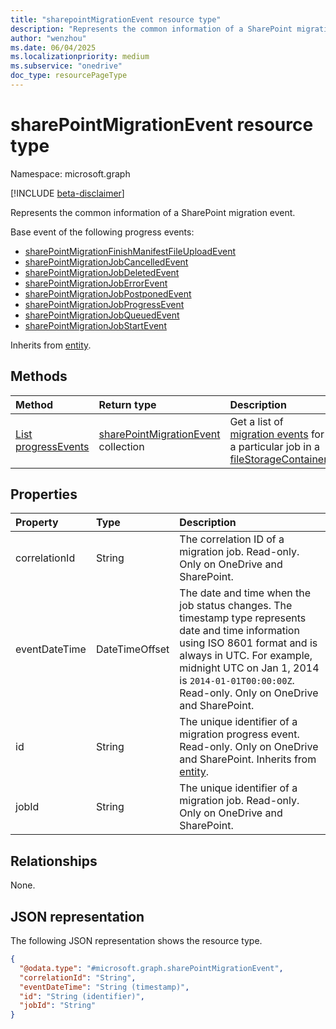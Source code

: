 ```yaml
---
title: "sharepointMigrationEvent resource type"
description: "Represents the common information of a SharePoint migration event."
author: "wenzhou"
ms.date: 06/04/2025
ms.localizationpriority: medium
ms.subservice: "onedrive"
doc_type: resourcePageType
---
```


# sharePointMigrationEvent resource type

Namespace: microsoft.graph

[!INCLUDE [beta-disclaimer](../../includes/beta-disclaimer.md)]

Represents the common information of a SharePoint migration event.

Base event of the following progress events:
- [sharePointMigrationFinishManifestFileUploadEvent](../resources/sharepointmigrationfinishmanifestfileuploadevent.md)
- [sharePointMigrationJobCancelledEvent](../resources/sharepointmigrationjobcancelledevent.md)
- [sharePointMigrationJobDeletedEvent](../resources/sharepointmigrationjobdeletedevent.md)
- [sharePointMigrationJobErrorEvent](../resources/sharepointmigrationjoberrorevent.md)
- [sharePointMigrationJobPostponedEvent](../resources/sharepointmigrationjobpostponedevent.md)
- [sharePointMigrationJobProgressEvent](../resources/sharepointmigrationjobprogressevent.md)
- [sharePointMigrationJobQueuedEvent](../resources/sharepointmigrationjobqueuedevent.md)
- [sharePointMigrationJobStartEvent](../resources/sharepointmigrationjobstartevent.md)

Inherits from [entity](../resources/entity.md).

## Methods
|Method|Return type|Description|
|:---|:---|:---|
|[List progressEvents](../api/filestoragecontainer-migrationjob-list-progressevents.md)|[sharePointMigrationEvent](../resources/sharepointmigrationevent.md) collection|Get a list of [migration events](../resources/sharepointmigrationevent.md) for a particular job in a [fileStorageContainer](../resources/filestoragecontainer.md).|

## Properties
|Property|Type|Description|
|:---|:---|:---|
|correlationId|String|The correlation ID of a migration job. Read-only. Only on OneDrive and SharePoint.|
|eventDateTime|DateTimeOffset|The date and time when the job status changes. The timestamp type represents date and time information using ISO 8601 format and is always in UTC. For example, midnight UTC on Jan 1, 2014 is `2014-01-01T00:00:00Z`. Read-only. Only on OneDrive and SharePoint.|
|id|String| The unique identifier of a migration progress event. Read-only. Only on OneDrive and SharePoint. Inherits from [entity](../resources/entity.md).|
|jobId|String|The unique identifier of a migration job. Read-only. Only on OneDrive and SharePoint.|

## Relationships
None.

## JSON representation
The following JSON representation shows the resource type.
<!-- {
  "blockType": "resource",
  "keyProperty": "id",
  "@odata.type": "microsoft.graph.sharePointMigrationEvent",
  "baseType": "microsoft.graph.entity",
  "openType": false
}
-->
``` json
{
  "@odata.type": "#microsoft.graph.sharePointMigrationEvent",
  "correlationId": "String",
  "eventDateTime": "String (timestamp)",
  "id": "String (identifier)",
  "jobId": "String"
}
```
